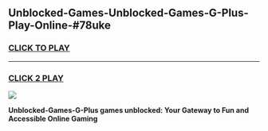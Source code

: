 
## Unblocked-Games-Unblocked-Games-G-Plus-Play-Online-#78uke
<h3>
<a href="https://premium.freeplayer.one?title=Unblocked-Games-G-Plus&ref=27F">CLICK TO PLAY</a></h3>
<hr>

<h3>
<a href="https://premium.freeplayer.one?title=Unblocked-Games-G-Plus&ref=27F">CLICK 2 PLAY</a>
  
</h3>

<a href="https://premium.freeplayer.one?title=Unblocked-Games-G-Plus&ref=27F"><img src="https://clearcache.store/games.png"></a>


**Unblocked-Games-G-Plus games unblocked: Your Gateway to Fun and Accessible Online Gaming**
